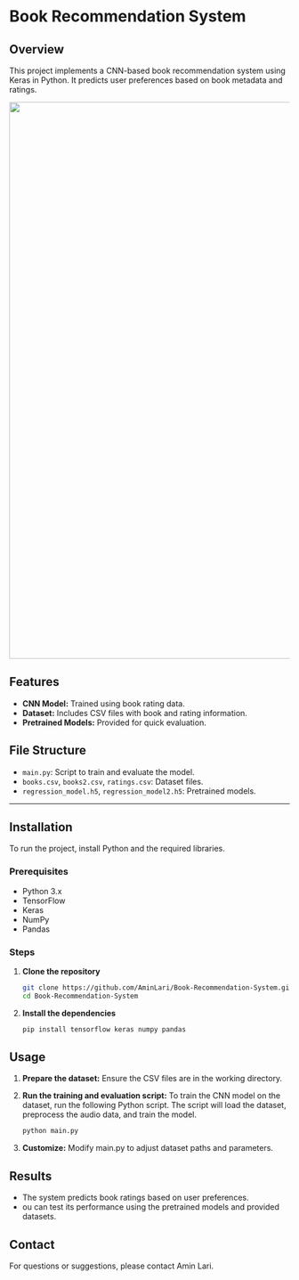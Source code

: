# Book Recommendation System

## Overview
This project implements a CNN-based book recommendation system using Keras in Python. It predicts user preferences based on book metadata and ratings.
<p> <img src="https://github.com/user-attachments/assets/d382679b-878c-477b-b95c-c4752653258e" width="1000"> </p>  

## Features
- **CNN Model:** Trained using book rating data.
- **Dataset:** Includes CSV files with book and rating information.
- **Pretrained Models:** Provided for quick evaluation.

## File Structure
- `main.py`: Script to train and evaluate the model.
- `books.csv`, `books2.csv`, `ratings.csv`: Dataset files.
- `regression_model.h5`, `regression_model2.h5`: Pretrained models.

---

## Installation
To run the project, install Python and the required libraries.

### Prerequisites
- Python 3.x
- TensorFlow
- Keras
- NumPy
- Pandas

### Steps
1. **Clone the repository**
   ```bash
   git clone https://github.com/AminLari/Book-Recommendation-System.git
   cd Book-Recommendation-System


2. **Install the dependencies**
   ```bash
   pip install tensorflow keras numpy pandas

## Usage
1. **Prepare the dataset:**
   Ensure the CSV files are in the working directory.

2. **Run the training and evaluation script:**
   To train the CNN model on the dataset, run the following Python script. The script will load the dataset, preprocess the audio data, and train the model.
   ```bash
   python main.py

3. **Customize:**
   Modify main.py to adjust dataset paths and parameters.

## Results
- The system predicts book ratings based on user preferences.
- ou can test its performance using the pretrained models and provided datasets.

## Contact
For questions or suggestions, please contact Amin Lari.
